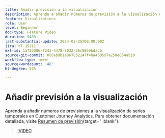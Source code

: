 ```yaml
---
title: Añadir previsión a la visualización
description: Aprenda a añadir números de previsión a la visualización de la serie temporal en Customer Journey Analytics.
feature: Visualizations
role: User
level: Beginner
doc-type: Feature Video
duration: 9480
last-substantial-update: 2024-03-25T00:00:00Z
jira: KT-15211
exl-id: 1a72b086-f243-4478-8032-36c88e9bdacb
source-git-commit: 086ab8b1a867832147f4ba458597a250e854ab10
workflow-type: tm+mt
source-wordcount: '48'
ht-degree: 52%

---
```


# Añadir previsión a la visualización

Aprenda a añadir números de previsiones a la visualización de series temporales en Customer Journey Analytics. Para obtener documentación detallada, visite [Resumen de previsión](https://experienceleague.adobe.com/en/docs/analytics-platform/using/cja-workspace/forecasting/forecasting#){target="_blank"}.

>[!VIDEO](https://video.tv.adobe.com/v/3428021/?learn=on)
